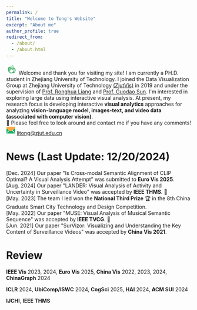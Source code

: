 ```yaml
---
permalink: /
title: "Welcome to Tong's Website"
excerpt: "About me"
author_profile: true
redirect_from: 
  - /about/
  - /about.html
---
```


<img src="/images/clap.png" width="30px" height="30px"> Welcome and thank you for visiting my site! I am currently a PH.D. student in Zhejiang University of Technology. I joined the Data Visualization Group at Zhejiang University of Technology [(ZjutVis)](https://zjutvis.org/) in 2019 and under the supervision of [Prof. Ronghua Liang](https://scholar.google.com/citations?user=fbvnBG4AAAAJ&hl=en) and [Prof. Guodao Sun](https://godoorsun.org/). I'm interested in exploring large data using interactive visual analysis. At present, my research focus is developing interactive <strong>visual analytics</strong> approaches for analyzing <strong>vision-language model, images-text, and video data (associated with computer vision)</strong>.                   
👀 Please feel free to look around and contact me if you have any comments!                      
<img src="/images/email.png" width="25px" height="25px"> litong@zjut.edu.cn

News (Last Update: 12/20/2024)
======
[Dec. 2024] Our paper "Is Cross-modal Semantic Alignment of CLIP Optimal? A Visual Analysis Attempt" was submitted to <strong>Euro Vis 2025</strong>.\
[Aug. 2024] Our paper "LANDER: Visual Analysis of Activity and Uncertainty in Surveillance Video" was accepted by <strong>IEEE THMS</strong>. 🎉\
[May. 2023] The team I led won the <strong>National Third Prize</strong> 🏆 in the 8th China Graduate Smart City Technology and Design Competition.\
[May. 2022] Our paper "MUSE: Visual Analysis of Musical Semantic Sequence" was accepted by <strong>IEEE TVCG</strong>. 🎉\
[Jun. 2021] Our paper "SurVizor: Visualizing and Understanding the Key Content of Surveillance Videos" was accepted by <strong>China Vis 2021</strong>.                                                                    
                                                                                                                                                                    

<!--Education
======
<img src="/images/hat.png" width="30px" height="30px"> Ph.D. in Computer Science and Technology, Zhejiang University of Technology. 2019 - Now                          
<img src="/images/hat.png" width="30px" height="30px"> B.E. in Software Engineering, Tianjin Normal University. 2015 - 2019              -->
          

Review
======
<strong>IEEE Vis</strong> 2023, 2024, <strong>Euro Vis</strong> 2025, <strong>China Vis</strong> 2022, 2023, 2024, <strong>ChinaGraph</strong> 2024

<strong>ICLR</strong> 2024, <strong>UbiComp/ISWC</strong> 2024, <strong>CogSci</strong> 2025, <strong>HAI</strong> 2024, <strong>ACM SUI</strong> 2024

<strong>IJCHI</strong>, <strong>IEEE THMS</strong>





